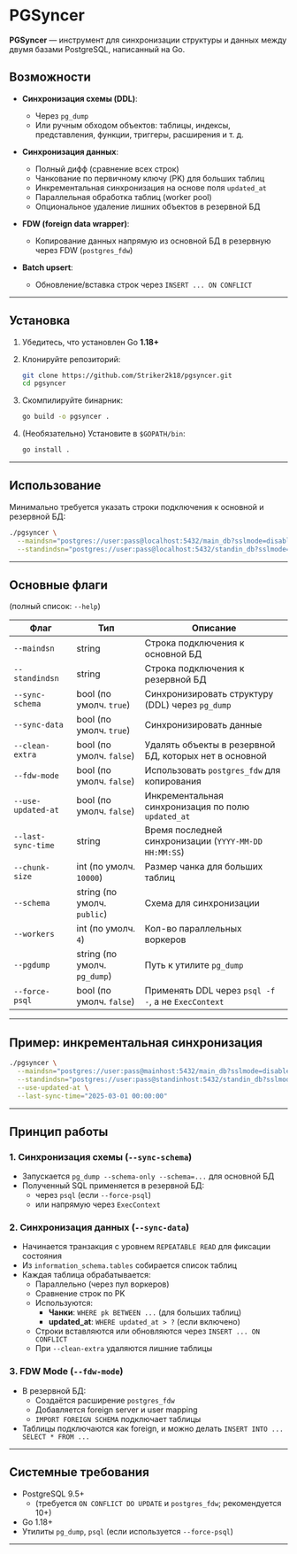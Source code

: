 # PGSyncer

**PGSyncer** — инструмент для синхронизации структуры и данных между двумя базами PostgreSQL, написанный на Go.

## Возможности

- **Синхронизация схемы (DDL)**:
  - Через `pg_dump`
  - Или ручным обходом объектов: таблицы, индексы, представления, функции, триггеры, расширения и т. д.

- **Синхронизация данных**:
  - Полный дифф (сравнение всех строк)
  - Чанкование по первичному ключу (PK) для больших таблиц
  - Инкрементальная синхронизация на основе поля `updated_at`
  - Параллельная обработка таблиц (worker pool)
  - Опциональное удаление лишних объектов в резервной БД

- **FDW (foreign data wrapper)**:
  - Копирование данных напрямую из основной БД в резервную через FDW (`postgres_fdw`)

- **Batch upsert**:
  - Обновление/вставка строк через `INSERT ... ON CONFLICT`

---

## Установка

1. Убедитесь, что установлен Go **1.18+**
2. Клонируйте репозиторий:
   ```bash
   git clone https://github.com/Striker2k18/pgsyncer.git
   cd pgsyncer
   ```

3. Скомпилируйте бинарник:
   ```bash
   go build -o pgsyncer .
   ```

4. (Необязательно) Установите в `$GOPATH/bin`:
   ```bash
   go install .
   ```

---

## Использование

Минимально требуется указать строки подключения к основной и резервной БД:

```bash
./pgsyncer \
  --maindsn="postgres://user:pass@localhost:5432/main_db?sslmode=disable" \
  --standindsn="postgres://user:pass@localhost:5432/standin_db?sslmode=disable"
```

---

## Основные флаги

(полный список: `--help`)

| Флаг | Тип | Описание |
|------|-----|----------|
| `--maindsn` | string | Строка подключения к основной БД |
| `--standindsn` | string | Строка подключения к резервной БД |
| `--sync-schema` | bool (по умолч. `true`) | Синхронизировать структуру (DDL) через `pg_dump` |
| `--sync-data` | bool (по умолч. `true`) | Синхронизировать данные |
| `--clean-extra` | bool (по умолч. `false`) | Удалять объекты в резервной БД, которых нет в основной |
| `--fdw-mode` | bool (по умолч. `false`) | Использовать `postgres_fdw` для копирования |
| `--use-updated-at` | bool (по умолч. `false`) | Инкрементальная синхронизация по полю `updated_at` |
| `--last-sync-time` | string | Время последней синхронизации (`YYYY-MM-DD HH:MM:SS`) |
| `--chunk-size` | int (по умолч. `10000`) | Размер чанка для больших таблиц |
| `--schema` | string (по умолч. `public`) | Схема для синхронизации |
| `--workers` | int (по умолч. `4`) | Кол-во параллельных воркеров |
| `--pgdump` | string (по умолч. `pg_dump`) | Путь к утилите `pg_dump` |
| `--force-psql` | bool (по умолч. `false`) | Применять DDL через `psql -f -`, а не `ExecContext` |

---

## Пример: инкрементальная синхронизация

```bash
./pgsyncer \
  --maindsn="postgres://user:pass@mainhost:5432/main_db?sslmode=disable" \
  --standindsn="postgres://user:pass@standinhost:5432/standin_db?sslmode=disable" \
  --use-updated-at \
  --last-sync-time="2025-03-01 00:00:00"
```

---

## Принцип работы

### 1. Синхронизация схемы (`--sync-schema`)
- Запускается `pg_dump --schema-only --schema=...` для основной БД
- Полученный SQL применяется в резервной БД:
  - через `psql` (если `--force-psql`)
  - или напрямую через `ExecContext`

### 2. Синхронизация данных (`--sync-data`)
- Начинается транзакция с уровнем `REPEATABLE READ` для фиксации состояния
- Из `information_schema.tables` собирается список таблиц
- Каждая таблица обрабатывается:
  - Параллельно (через пул воркеров)
  - Сравнение строк по PK
  - Используются:
    - **Чанки**: `WHERE pk BETWEEN ...` (для больших таблиц)
    - **updated_at**: `WHERE updated_at > ?` (если включено)
  - Строки вставляются или обновляются через `INSERT ... ON CONFLICT`
  - При `--clean-extra` удаляются лишние таблицы

### 3. FDW Mode (`--fdw-mode`)
- В резервной БД:
  - Создаётся расширение `postgres_fdw`
  - Добавляется foreign server и user mapping
  - `IMPORT FOREIGN SCHEMA` подключает таблицы
- Таблицы подключаются как foreign, и можно делать `INSERT INTO ... SELECT * FROM ...`

---

## Системные требования

- PostgreSQL 9.5+  
  - (требуется `ON CONFLICT DO UPDATE` и `postgres_fdw`; рекомендуется 10+)
- Go 1.18+  
- Утилиты `pg_dump`, `psql` (если используется `--force-psql`)

---
